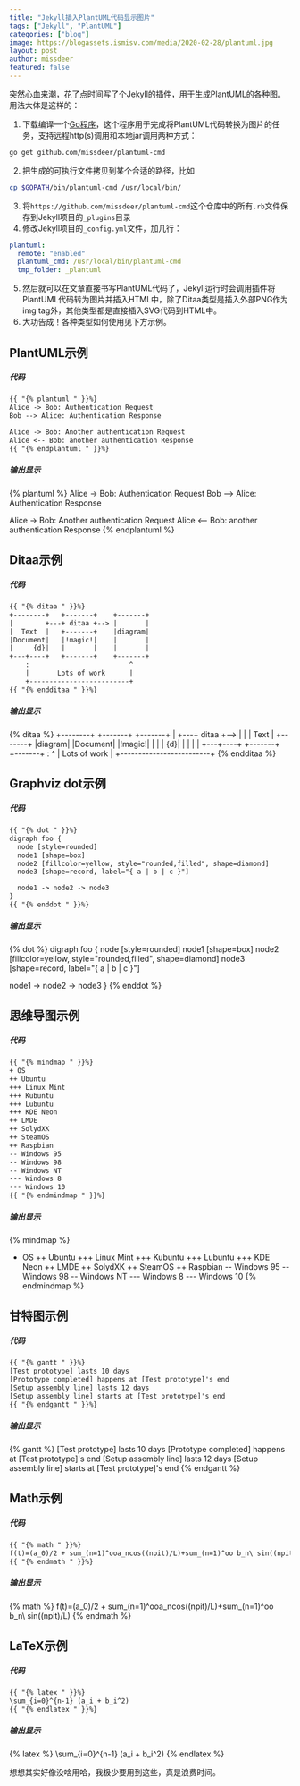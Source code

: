 ```yaml
---
title: "Jekyll插入PlantUML代码显示图片"
tags: ["Jekyll", "PlantUML"]
categories: ["blog"]
image: https://blogassets.ismisv.com/media/2020-02-28/plantuml.jpg
layout: post
author: missdeer
featured: false
---
```

突然心血来潮，花了点时间写了个Jekyll的插件，用于生成PlantUML的各种图。用法大体是这样的：

1. 下载编译一个[Go程序](https://github.com/missdeer/plantuml-cmd)，这个程序用于完成将PlantUML代码转换为图片的任务，支持远程http(s)调用和本地jar调用两种方式：
```bash
go get github.com/missdeer/plantuml-cmd
```
2. 把生成的可执行文件拷贝到某个合适的路径，比如
```bash
cp $GOPATH/bin/plantuml-cmd /usr/local/bin/
```
3. 将`https://github.com/missdeer/plantuml-cmd`这个仓库中的所有`.rb`文件保存到Jekyll项目的`_plugins`目录
4. 修改Jekyll项目的`_config.yml`文件，加几行：
```yaml
plantuml:
  remote: "enabled"
  plantuml_cmd: /usr/local/bin/plantuml-cmd   
  tmp_folder: _plantuml
```
5. 然后就可以在文章直接书写PlantUML代码了，Jekyll运行时会调用插件将PlantUML代码转为图片并插入HTML中，除了Ditaa类型是插入外部PNG作为img tag外，其他类型都是直接插入SVG代码到HTML中。
6. 大功告成！各种类型如何使用见下方示例。

## PlantUML示例

##### 代码
```txt
{{ "{% plantuml " }}%}
Alice -> Bob: Authentication Request
Bob --> Alice: Authentication Response

Alice -> Bob: Another authentication Request
Alice <-- Bob: another authentication Response
{{ "{% endplantuml " }}%}
```

##### 输出显示
{% plantuml %}
Alice -> Bob: Authentication Request
Bob --> Alice: Authentication Response

Alice -> Bob: Another authentication Request
Alice <-- Bob: another authentication Response
{% endplantuml %}

## Ditaa示例

##### 代码
```txt
{{ "{% ditaa " }}%}
+--------+   +-------+    +-------+
|        +---+ ditaa +--> |       |
|  Text  |   +-------+    |diagram|
|Document|   |!magic!|    |       |
|     {d}|   |       |    |       |
+---+----+   +-------+    +-------+
	:                         ^
	|       Lots of work      |
	+-------------------------+
{{ "{% endditaa " }}%}
```

##### 输出显示
{% ditaa %}
+--------+   +-------+    +-------+
|        +---+ ditaa +--> |       |
|  Text  |   +-------+    |diagram|
|Document|   |!magic!|    |       |
|     {d}|   |       |    |       |
+---+----+   +-------+    +-------+
	:                         ^
	|       Lots of work      |
	+-------------------------+
{% endditaa %}

## Graphviz dot示例

##### 代码
```txt
{{ "{% dot " }}%}
digraph foo {
  node [style=rounded]
  node1 [shape=box]
  node2 [fillcolor=yellow, style="rounded,filled", shape=diamond]
  node3 [shape=record, label="{ a | b | c }"]

  node1 -> node2 -> node3
}
{{ "{% enddot " }}%}
```

##### 输出显示
{% dot %}
digraph foo {
  node [style=rounded]
  node1 [shape=box]
  node2 [fillcolor=yellow, style="rounded,filled", shape=diamond]
  node3 [shape=record, label="{ a | b | c }"]

  node1 -> node2 -> node3
}
{% enddot %}

## 思维导图示例

##### 代码
```txt
{{ "{% mindmap " }}%}
+ OS
++ Ubuntu
+++ Linux Mint
+++ Kubuntu
+++ Lubuntu
+++ KDE Neon
++ LMDE
++ SolydXK
++ SteamOS
++ Raspbian
-- Windows 95
-- Windows 98
-- Windows NT
--- Windows 8
--- Windows 10
{{ "{% endmindmap " }}%}
```

##### 输出显示
{% mindmap %}
+ OS
++ Ubuntu
+++ Linux Mint
+++ Kubuntu
+++ Lubuntu
+++ KDE Neon
++ LMDE
++ SolydXK
++ SteamOS
++ Raspbian
-- Windows 95
-- Windows 98
-- Windows NT
--- Windows 8
--- Windows 10
{% endmindmap %}

## 甘特图示例

##### 代码
```txt
{{ "{% gantt " }}%}
[Test prototype] lasts 10 days
[Prototype completed] happens at [Test prototype]'s end
[Setup assembly line] lasts 12 days
[Setup assembly line] starts at [Test prototype]'s end
{{ "{% endgantt " }}%}
```

##### 输出显示
{% gantt %}
[Test prototype] lasts 10 days
[Prototype completed] happens at [Test prototype]'s end
[Setup assembly line] lasts 12 days
[Setup assembly line] starts at [Test prototype]'s end
{% endgantt %}

## Math示例

##### 代码
```txt
{{ "{% math " }}%}
f(t)=(a_0)/2 + sum_(n=1)^ooa_ncos((npit)/L)+sum_(n=1)^oo b_n\ sin((npit)/L)
{{ "{% endmath " }}%}
```

##### 输出显示
{% math %}
f(t)=(a_0)/2 + sum_(n=1)^ooa_ncos((npit)/L)+sum_(n=1)^oo b_n\ sin((npit)/L)
{% endmath %}

## LaTeX示例

##### 代码
```txt
{{ "{% latex " }}%}
\sum_{i=0}^{n-1} (a_i + b_i^2)
{{ "{% endlatex " }}%}
```

##### 输出显示
{% latex %}
\sum_{i=0}^{n-1} (a_i + b_i^2)
{% endlatex %}

想想其实好像没啥用哈，我极少要用到这些，真是浪费时间。